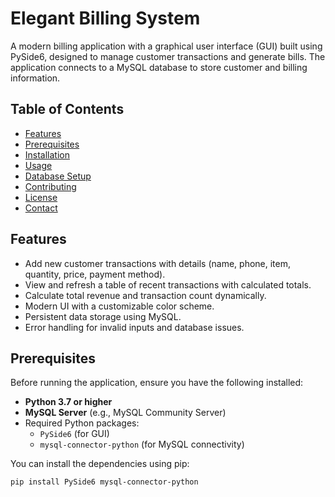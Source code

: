 # Elegant Billing System

A modern billing application with a graphical user interface (GUI) built using PySide6, designed to manage customer transactions and generate bills. The application connects to a MySQL database to store customer and billing information.

## Table of Contents
- [Features](#features)
- [Prerequisites](#prerequisites)
- [Installation](#installation)
- [Usage](#usage)
- [Database Setup](#database-setup)
- [Contributing](#contributing)
- [License](#license)
- [Contact](#contact)

## Features
- Add new customer transactions with details (name, phone, item, quantity, price, payment method).
- View and refresh a table of recent transactions with calculated totals.
- Calculate total revenue and transaction count dynamically.
- Modern UI with a customizable color scheme.
- Persistent data storage using MySQL.
- Error handling for invalid inputs and database issues.

## Prerequisites
Before running the application, ensure you have the following installed:
- **Python 3.7 or higher**
- **MySQL Server** (e.g., MySQL Community Server)
- Required Python packages:
  - `PySide6` (for GUI)
  - `mysql-connector-python` (for MySQL connectivity)

You can install the dependencies using pip:
```bash
pip install PySide6 mysql-connector-python
